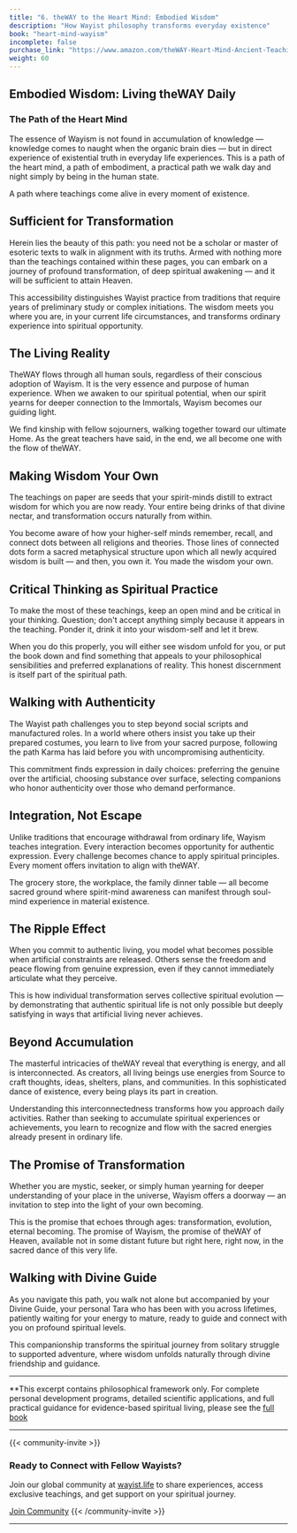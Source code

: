 ```yaml
---
title: "6. theWAY to the Heart Mind: Embodied Wisdom"
description: "How Wayist philosophy transforms everyday existence"
book: "heart-mind-wayism"
incomplete: false
purchase_link: "https://www.amazon.com/theWAY-Heart-Mind-Ancient-Teachings-ebook/dp/B0D9R6Z3RY/"
weight: 60
---
```


## Embodied Wisdom: Living theWAY Daily

### The Path of the Heart Mind

The essence of Wayism is not found in accumulation of knowledge — knowledge comes to naught when the organic brain dies — but in direct experience of existential truth in everyday life experiences. This is a path of the heart mind, a path of embodiment, a practical path we walk day and night simply by being in the human state.

A path where teachings come alive in every moment of existence.

## Sufficient for Transformation

Herein lies the beauty of this path: you need not be a scholar or master of esoteric texts to walk in alignment with its truths. Armed with nothing more than the teachings contained within these pages, you can embark on a journey of profound transformation, of deep spiritual awakening — and it will be sufficient to attain Heaven.

This accessibility distinguishes Wayist practice from traditions that require years of preliminary study or complex initiations. The wisdom meets you where you are, in your current life circumstances, and transforms ordinary experience into spiritual opportunity.

## The Living Reality

TheWAY flows through all human souls, regardless of their conscious adoption of Wayism. It is the very essence and purpose of human experience. When we awaken to our spiritual potential, when our spirit yearns for deeper connection to the Immortals, Wayism becomes our guiding light.

We find kinship with fellow sojourners, walking together toward our ultimate Home. As the great teachers have said, in the end, we all become one with the flow of theWAY.

## Making Wisdom Your Own

The teachings on paper are seeds that your spirit-minds distill to extract wisdom for which you are now ready. Your entire being drinks of that divine nectar, and transformation occurs naturally from within.

You become aware of how your higher-self minds remember, recall, and connect dots between all religions and theories. Those lines of connected dots form a sacred metaphysical structure upon which all newly acquired wisdom is built — and then, you own it. You made the wisdom your own.

## Critical Thinking as Spiritual Practice

To make the most of these teachings, keep an open mind and be critical in your thinking. Question; don't accept anything simply because it appears in the teaching. Ponder it, drink it into your wisdom-self and let it brew.

When you do this properly, you will either see wisdom unfold for you, or put the book down and find something that appeals to your philosophical sensibilities and preferred explanations of reality. This honest discernment is itself part of the spiritual path.

## Walking with Authenticity

The Wayist path challenges you to step beyond social scripts and manufactured roles. In a world where others insist you take up their prepared costumes, you learn to live from your sacred purpose, following the path Karma has laid before you with uncompromising authenticity.

This commitment finds expression in daily choices: preferring the genuine over the artificial, choosing substance over surface, selecting companions who honor authenticity over those who demand performance.

## Integration, Not Escape

Unlike traditions that encourage withdrawal from ordinary life, Wayism teaches integration. Every interaction becomes opportunity for authentic expression. Every challenge becomes chance to apply spiritual principles. Every moment offers invitation to align with theWAY.

The grocery store, the workplace, the family dinner table — all become sacred ground where spirit-mind awareness can manifest through soul-mind experience in material existence.

## The Ripple Effect

When you commit to authentic living, you model what becomes possible when artificial constraints are released. Others sense the freedom and peace flowing from genuine expression, even if they cannot immediately articulate what they perceive.

This is how individual transformation serves collective spiritual evolution — by demonstrating that authentic spiritual life is not only possible but deeply satisfying in ways that artificial living never achieves.

## Beyond Accumulation

The masterful intricacies of theWAY reveal that everything is energy, and all is interconnected. As creators, all living beings use energies from Source to craft thoughts, ideas, shelters, plans, and communities. In this sophisticated dance of existence, every being plays its part in creation.

Understanding this interconnectedness transforms how you approach daily activities. Rather than seeking to accumulate spiritual experiences or achievements, you learn to recognize and flow with the sacred energies already present in ordinary life.

## The Promise of Transformation

Whether you are mystic, seeker, or simply human yearning for deeper understanding of your place in the universe, Wayism offers a doorway — an invitation to step into the light of your own becoming.

This is the promise that echoes through ages: transformation, evolution, eternal becoming. The promise of Wayism, the promise of theWAY of Heaven, available not in some distant future but right here, right now, in the sacred dance of this very life.

## Walking with Divine Guide

As you navigate this path, you walk not alone but accompanied by your Divine Guide, your personal Tara who has been with you across lifetimes, patiently waiting for your energy to mature, ready to guide and connect with you on profound spiritual levels.

This companionship transforms the spiritual journey from solitary struggle to supported adventure, where wisdom unfolds naturally through divine friendship and guidance.

---

**This excerpt contains philosophical framework only. For complete personal development programs, detailed scientific applications, and full practical guidance for evidence-based spiritual living, please see the [full book](https://www.amazon.com/theWAY-Heart-Mind-Ancient-Teachings-ebook/dp/B0D9R6Z3RY/)

---



{{< community-invite >}}
### Ready to Connect with Fellow Wayists?

Join our global community at [wayist.life](https://wayist.life) to share experiences, access exclusive teachings, and get support on your spiritual journey.

<a href="https://wayist.life" class="cta-button">Join Community</a>
{{< /community-invite >}}

---

